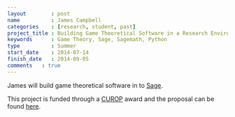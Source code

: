```yaml
---
layout        : post
name          : James Campbell
categories    : [research, student, past]
project_title : Building Game Theoretical Software in a Research Environment
keywords      : Game Theory, Sage, Sagemath, Python
type          : Summer
start_date    : 2014-07-14
finish_date   : 2014-09-05
comments   : true
---
```


James will build game theoretical software in to [Sage](http://sagemath.org/).

This project is funded through a [CUROP](http://learning.cf.ac.uk/curop/) award and the proposal can be found [here](https://github.com/drvinceknight/CUROP/blob/master/2014.md).
